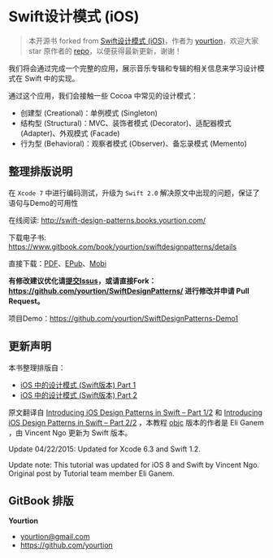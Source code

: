 # Swift设计模式 (iOS)

> 本开源书 forked from [Swift设计模式 (iOS)](https://github.com/yourtion/SwiftDesignPatterns)，作者为 [yourtion](https://github.com/yourtion)，欢迎大家 star 原作者的 [repo](https://github.com/yourtion/SwiftDesignPatterns)，以便获得最新更新，谢谢！

我们将会通过完成一个完整的应用，展示音乐专辑和专辑的相关信息来学习设计模式在 Swift 中的实现。

通过这个应用，我们会接触一些 Cocoa 中常见的设计模式：

- 创建型 (Creational)：单例模式 (Singleton)
- 结构型 (Structural)：MVC、装饰者模式 (Decorator)、适配器模式 (Adapter)、外观模式 (Facade)
- 行为型 (Behavioral)：观察者模式 (Observer)、备忘录模式 (Memento)

## 整理排版说明

在 `Xcode 7` 中进行编码测试，升级为 `Swift 2.0` 解决原文中出现的问题，保证了语句与Demo的可用性

在线阅读: http://swift-design-patterns.books.yourtion.com/

下载电子书: https://www.gitbook.com/book/yourtion/swiftdesignpatterns/details

直接下载：[PDF](https://www.gitbook.com/download/pdf/book/yourtion/swiftdesignpatterns)、[EPub](https://www.gitbook.com/download/epub/book/yourtion/swiftdesignpatterns)、[Mobi](https://www.gitbook.com/download/mobi/book/yourtion/swiftdesignpatterns)

**有修改建议优化请[提交Issus](https://github.com/yourtion/SwiftDesignPatterns/issues/new)，或请直接Fork：<https://github.com/yourtion/SwiftDesignPatterns/> 进行修改并申请 Pull Request。**

项目Demo：https://github.com/yourtion/SwiftDesignPatterns-Demo1

## 更新声明

本书整理排版自：

- [iOS 中的设计模式 (Swift版本) Part 1](http://blog.callmewhy.com/2014/12/29/introducing-ios-design-patterns-in-swift-part-1/)
- [iOS 中的设计模式 (Swift版本) Part 2](http://blog.callmewhy.com/2015/03/01/introducing-ios-design-patterns-in-swift-part-2/)

原文翻译自 [Introducing iOS Design Patterns in Swift – Part 1/2](http://www.raywenderlich.com/86477/introducing-ios-design-patterns-in-swift-part-1) 和 [Introducing iOS Design Patterns in Swift – Part 2/2](http://www.raywenderlich.com/90773/introducing-ios-design-patterns-in-swift-part-2) ，本教程 [objc](http://www.raywenderlich.com/46988/ios-design-patterns) 版本的作者是 Eli Ganem ，由 Vincent Ngo 更新为 Swift 版本。

Update 04/22/2015: Updated for Xcode 6.3 and Swift 1.2.

Update note: This tutorial was updated for iOS 8 and Swift by Vincent Ngo. Original post by Tutorial team member Eli Ganem.

## GitBook 排版

**Yourtion**
- yourtion@gmail.com
- https://github.com/yourtion

